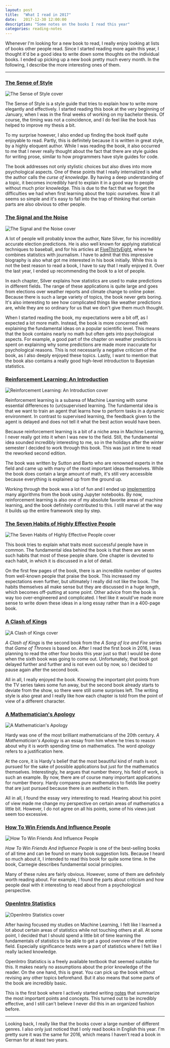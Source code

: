```yaml
---
layout: post
title:  "What I read in 2017"
date:   2017-12-30 12:00:00
description: "Some notes on the books I read this year"
categories: reading-notes
---
```


Whenever I'm looking for a new book to read, I really enjoy looking at lists of
books other people read. Since I started reading more again this year, I thought
it'd be a good idea to write down some thoughts on the individual books.
I ended up picking up a new book pretty much every month. In the following, I
describe the more interesting ones of them.

---

### [The Sense of Style](https://www.amazon.com/Sense-Style-Thinking-Persons-Writing/dp/0143127799/r)

![The Sense of Style cover](/assets/posts/books-2017/sense-of-style.jpg)

The Sense of Style is a style guide that tries to explain how to write more elegantly and
effectively. I started reading this book at the very beginning of January, when I
was in the final weeks of working on my bachelor thesis. Of course, the timing was not a
coincidence, and I do feel like the book has helped to improve my thesis a bit.

To my surprise however, I also ended up finding the book itself quite enjoyable to read. Partly, this
is definitely because it is written in great style, by a highly eloquent author.
While I was reading the book, it also occurred to me that I never really thought
about the fact that there are style guides for writing prose, similar to how
programmers have style guides for code.

The book addresses not only stylistic choices but also dives into more psychological
aspects. One of these points that I really internalized is what the author
calls the *curse of knowledge*.
By having a deep understanding of a topic, it becomes incredibly hard to explain
it in a good way to people without much prior knowledge. This is due to the fact
that we forget the difficulties we had when first learning about
the topic ourselves. Now it all seems so simple and it's easy to fall into the
trap of thinking that certain parts are also obvious to other people.

### [The Signal and the Noise](https://www.amazon.com/Signal-Noise-Many-Predictions-Fail-but/dp/0143125087/)

![The Signal and the Noise cover](/assets/posts/books-2017/signal-and-noise.jpg)

A lot of people will probably know the author, Nate Silver, for his incredibly
accurate election predictions. He is also well known for applying statistical
techniques to baseball, and for his articles at
[FiveThirtyEight](http://fivethirtyeight.com), where he combines statistics with
journalism. I have to admit that this impressive biography is also what got me
interested in his book initially. While this is not the best reason to read a
book, I have to say that I really enjoyed it. Over the last year, I ended up recommending
the book to a lot of people.

In each chapter, Silver explains how statistics are used to make
predictions in different fields.
The range of these applications is quite large and goes from elections over
weather reports and climate change to online poker.
Because there is such a large variety of topics, the book never gets boring. It's also
interesting to see how complicated things like weather predictions are, while
they are so ordinary for us that we don't give them much thought.

When I started reading the book, my expectations were a bit off, as I expected a
lot more math. Instead, the book is more concerned with explaining the
fundamental ideas on a popular scientific level. This means that the book
contains nearly no math but often gets into psychological aspects. For example,
a good part of the chapter on weather predictions is spent on explaining why some
predictions are made more inaccurate for psychological reasons. This is not
necessarily a negative criticism of the book, as I also deeply enjoyed these topics.
Lastly, I want to mention that the book also contains a really good high-level introduction to
Bayesian statistics.

### [Reinforcement Learning: An Introduction](http://incompleteideas.net/sutton/book/the-book.html)

![Reinforcement Learning: An Introduction cover](/assets/posts/books-2017/rl.jpg)

Reinforcement learning is a subarea of Machine Learning with some essential
differences to (un)supervised learning. The fundamental idea is that we want to
train an agent that learns how to perform tasks in a dynamic environment. In
contrast to supervised learning, the feedback given to the agent is delayed and
does not tell it what the best action would have been.

Because reinforcement learning is a bit of a niche area in Machine Learning, I
never really got into it when I was new to the field. Still, the fundamental
idea sounded incredibly interesting to me, so in the holidays after the winter
semester I decided to work through this book. This was just in time to read the
reworked second edition.

The book was written by Sutton and Barto who are renowned experts in the field
and came up with many of the most important ideas themselves. While the book
does contain a large amount of math, it's still very accessible because
everything is explained up from the ground up.

Working through the book was a lot of fun and I ended up [implementing](https://github.com/florian/reinforcement-learning) many algorithms from the book using Jupyter notebooks.
By now, reinforcement learning is also one of my absolute favorite areas of
machine learning, and the book definitely contributed to this. I still marvel at
the way it builds up the entire framework step by step.

### [The Seven Habits of Highly Effective People](https://www.amazon.com/Habits-Highly-Effective-People-Powerful/dp/1451639619/)

![The Seven Habits of Highly Effective People cover](/assets/posts/books-2017/effective.jpg)

This book tries to explain what traits most successful people have in common.
The fundamental idea behind the book is that there are seven such habits that
most of these people share.
One chapter is devoted to each habit, in which it is discussed in a lot of detail.

On the first few pages of the book, there is an incredible number of quotes from
well-known people that praise the book. This increased my expectations even
further, but ultimately I really did not like the book. The habits themselves all make
sense but they are discussed in a huge length, which becomes off-putting at some
point. Other advice from the book is way too over-engineered and complicated. I
feel like it would've made more sense to write down these ideas in a long essay
rather than in a 400-page book.

### [A Clash of Kings](https://www.amazon.com/Clash-Kings-Song-Fire-Book/dp/0553579908)

![A Clash of Kings cover](/assets/posts/books-2017/acok.jpg)

*A Clash of Kings* is the second book from the *A Song of Ice and Fire* series
that *Game of Thrones* is based on. After I read the first book in 2016, I was
planning to read the other four books this year just so that I would be done
when the sixth book was going to come out. Unfortunately, that book got delayed further
and further and is not even out by now, so I decided to pause again after the second book.

All in all, I really enjoyed the book. Knowing the important plot points from
the TV series takes some fun away, but the second book already starts to deviate
from the show, so there were still some surprises left. The writing style is
also great and I really like how each chapter is told from the point of view of
a different character.

### [A Mathematician's Apology](https://www.math.ualberta.ca/mss/misc/A%20Mathematician%27s%20Apology.pdf)

![A Mathematician's Apology](/assets/posts/books-2017/apology.jpg)

Hardy was one of the most brilliant mathematicians of the 20th century. *A
Mathematician's Apology* is an essay from him where he tries to reason about why
it is worth spending time on mathematics. The word *apology* refers to a
justification here.

At the core, it is Hardy's belief that the most beautiful kind of math is not
pursued for the sake of possible applications but just for the mathematics
themselves. Interestingly, he argues that number theory, his field of work, is
such an example. By now, there are of course many important applications for
number theory. Hardy compares pure mathematics to fields like poetry that are just
pursued because there is an aesthetic in them.

All in all, I found the essay very interesting to read. Hearing about his point
of view made me change my perspective on certain areas of mathematics a little
bit. However, I do not agree on all his points, some of his views just seem too
excessive.

### [How To Win Friends And Influence People](https://www.amazon.com/How-Win-Friends-Influence-People/dp/0671027034/)

![How To Win Friends And Influence People](/assets/posts/books-2017/carnegie.jpg)

*How To Win Friends And Influence People* is one of the best-selling books of
all time and can be found on many book suggestion lists. Because I heard so much
about it, I intended to read this book for quite some time. In the book,
Carnegie describes fundamental social principles.

Many of these rules are fairly obvious. However, some of them are definitely
worth reading about. For example, I found the parts about criticism and how
people deal with it interesting to read about from a psychological perspective.

### [OpenIntro Statistics](https://www.openintro.org/stat/)

![OpenIntro Statistics cover](/assets/posts/books-2017/openintro-stats.jpg)

After having focused my studies on Machine Learning, I felt like I learned a lot
about certain areas of statistics while not touching others at all. At some
point, I decided that I should spend a little bit of time learning the
fundamentals of statistics to be able to get a good overview of the entire
field. Especially significance tests were a part of statistics where I felt like
I really lacked knowledge.

OpenIntro Statistics is a freely available textbook that seemed suitable for
this. It makes nearly no assumptions about the prior knowledge of the reader. On
the one hand, this is great. You can pick up the book without revising
any other topics beforehand. But it also means that some parts of the book are
incredibly basic.

This is the first book where I actively started writing
[notes](https://github.com/florian/reading-notes/blob/master/1_OpenIntro-Statistics.md) that
summarize the most important points and concepts. This turned out to be incredibly effective,
and I still can't believe I never did this in an organized fashion before.

---

Looking back, I really like that the books cover a large number of different
genres. I also only just noticed that I only read books in English this year.
I'm pretty sure it was the same for 2016, which means I haven't read a book in
German for at least two years.
